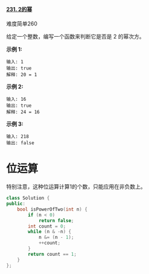 #### [231. 2的幂](https://leetcode-cn.com/problems/power-of-two/)

难度简单260

给定一个整数，编写一个函数来判断它是否是 2 的幂次方。

**示例 1:**

```
输入: 1
输出: true
解释: 20 = 1
```

**示例 2:**

```
输入: 16
输出: true
解释: 24 = 16
```

**示例 3:**

```
输入: 218
输出: false
```



# 位运算

特别注意，这种位运算计算1的个数，只能应用在非负数上。

```c++
class Solution {
public:
    bool isPowerOfTwo(int n) {
        if (n < 0)
            return false;
        int count = 0;
        while (n & -n) {
            n &= (n - 1);
            ++count;
        }
        return count == 1;
    }
};
```

